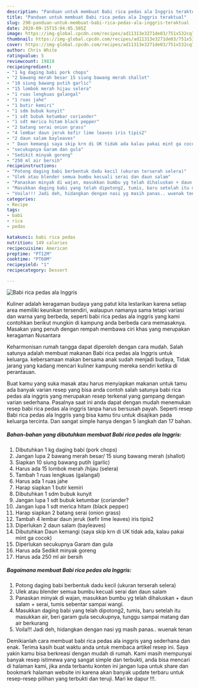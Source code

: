 ```yaml
---
description: "Panduan untuk membuat Babi rica pedas ala Inggris teraktual"
title: "Panduan untuk membuat Babi rica pedas ala Inggris teraktual"
slug: 290-panduan-untuk-membuat-babi-rica-pedas-ala-inggris-teraktual
date: 2020-09-15T15:04:05.505Z
image: https://img-global.cpcdn.com/recipes/ad11313e3271de03/751x532cq70/babi-rica-pedas-ala-inggris-foto-resep-utama.jpg
thumbnail: https://img-global.cpcdn.com/recipes/ad11313e3271de03/751x532cq70/babi-rica-pedas-ala-inggris-foto-resep-utama.jpg
cover: https://img-global.cpcdn.com/recipes/ad11313e3271de03/751x532cq70/babi-rica-pedas-ala-inggris-foto-resep-utama.jpg
author: Chris White
ratingvalue: 5
reviewcount: 19818
recipeingredient:
- "1 kg daging babi pork chops"
- "2 bawang merah besar 15 siung bawang merah shallot"
- "10 siung bawang putih garlic"
- "15 lombok merah hijau selera"
- "1 ruas lengkuas galangal"
- "1 ruas jahe"
- "1 butir kemiri"
- "1 sdm bubuk kunyit"
- "1 sdt bubuk ketumbar coriander"
- "1 sdt merica hitam black pepper"
- "2 batang serai onion grass"
- "4 lembar daun jeruk kefir lime leaves iris tipis2"
- "2 daun salam bayleaves"
- " Daun kemangi saya skip krn di UK tidak ada kalau pakai mint ga cocok"
- "secukupnya Garam dan gula"
- "Sedikit minyak goreng"
- "250 ml air bersih"
recipeinstructions:
- "Potong daging babi berbentuk dadu kecil (ukuran terserah selera)"
- "Ulek atau blender semua bumbu kecuali serai dan daun salam"
- "Panaskan minyak di wajan, masukkan bumbu yg telah dihaluskan + daun salam + serai, tumis sebentar sampai wangi."
- "Masukkan daging babi yang telah dipotong2, tumis, baru setelah itu masukkan air, beri garam gula secukupnya, tunggu sampai matang dan air berkurang"
- "Voila!!! Jadi deh, hidangkan dengan nasi yg masih panas.. wuenak tenan"
categories:
- Recipe
tags:
- babi
- rica
- pedas

katakunci: babi rica pedas 
nutrition: 149 calories
recipecuisine: American
preptime: "PT12M"
cooktime: "PT60M"
recipeyield: "1"
recipecategory: Dessert

---
```



![Babi rica pedas ala Inggris](https://img-global.cpcdn.com/recipes/ad11313e3271de03/751x532cq70/babi-rica-pedas-ala-inggris-foto-resep-utama.jpg)

Kuliner adalah keragaman budaya yang patut kita lestarikan karena setiap area memiliki keunikan tersendiri, walaupun namanya sama tetapi variasi dan warna yang berbeda, seperti babi rica pedas ala inggris yang kami contohkan berikut mungkin di kampung anda berbeda cara memasaknya. Masakan yang penuh dengan rempah membawa ciri khas yang merupakan keragaman Nusantara



Keharmonisan rumah tangga dapat diperoleh dengan cara mudah. Salah satunya adalah membuat makanan Babi rica pedas ala Inggris untuk keluarga. kebersamaan makan bersama anak sudah menjadi budaya, Tidak jarang yang kadang mencari kuliner kampung mereka sendiri ketika di perantauan.

Buat kamu yang suka masak atau harus menyiapkan makanan untuk tamu ada banyak varian resep yang bisa anda contoh salah satunya babi rica pedas ala inggris yang merupakan resep terkenal yang gampang dengan varian sederhana. Pasalnya saat ini anda dapat dengan mudah menemukan resep babi rica pedas ala inggris tanpa harus bersusah payah.
Seperti resep Babi rica pedas ala Inggris yang bisa kamu tiru untuk disajikan pada keluarga tercinta. Dan sangat simple hanya dengan 5 langkah dan 17 bahan.


<!--inarticleads1-->

##### Bahan-bahan yang dibutuhkan membuat Babi rica pedas ala Inggris:

1. Dibutuhkan 1 kg daging babi (pork chops)
1. Jangan lupa 2 bawang merah besar/ 15 siung bawang merah (shallot)
1. Siapkan 10 siung bawang putih (garlic)
1. Harus ada 15 lombok merah /hijau (selera)
1. Tambah 1 ruas lengkuas (galangal)
1. Harus ada 1 ruas jahe
1. Harap siapkan 1 butir kemiri
1. Dibutuhkan 1 sdm bubuk kunyit
1. Jangan lupa 1 sdt bubuk ketumbar (coriander?
1. Jangan lupa 1 sdt merica hitam (black pepper)
1. Harap siapkan 2 batang serai (onion grass)
1. Tambah 4 lembar daun jeruk (kefir lime leaves) iris tipis2
1. Diperlukan 2 daun salam (bayleaves)
1. Dibutuhkan  Daun kemangi (saya skip krn di UK tidak ada, kalau pakai mint ga cocok)
1. Diperlukan secukupnya Garam dan gula
1. Harus ada Sedikit minyak goreng
1. Harus ada 250 ml air bersih




<!--inarticleads2-->

##### Bagaimana membuat  Babi rica pedas ala Inggris:

1. Potong daging babi berbentuk dadu kecil (ukuran terserah selera)
1. Ulek atau blender semua bumbu kecuali serai dan daun salam
1. Panaskan minyak di wajan, masukkan bumbu yg telah dihaluskan + daun salam + serai, tumis sebentar sampai wangi.
1. Masukkan daging babi yang telah dipotong2, tumis, baru setelah itu masukkan air, beri garam gula secukupnya, tunggu sampai matang dan air berkurang
1. Voila!!! Jadi deh, hidangkan dengan nasi yg masih panas.. wuenak tenan




Demikianlah cara membuat babi rica pedas ala inggris yang sederhana dan enak. Terima kasih buat waktu anda untuk membaca artikel resep ini. Saya yakin kamu bisa berkreasi dengan mudah di rumah. Kami masih mempunyai banyak resep istimewa yang sangat simple dan terbukti, anda bisa mencari di halaman kami, jika anda terbantu konten ini jangan lupa untuk share dan bookmark halaman website ini karena akan banyak update terbaru untuk resep-resep pilihan yang terbukti dan teruji. Mari ke dapur !!!. 
